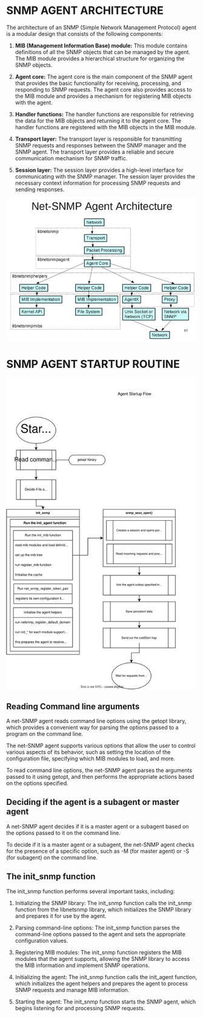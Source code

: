 # SNMP AGENT ARCHITECTURE
The architecture of an SNMP (Simple Network Management Protocol) agent is a modular design that consists of the following components:

1. **MIB (Management Information Base) module:** This module contains definitions of all the SNMP objects that can be managed by the agent. The MIB module provides a hierarchical structure for organizing the SNMP objects.

2. **Agent core:** The agent core is the main component of the SNMP agent that provides the basic functionality for receiving, processing, and responding to SNMP requests. The agent core also provides access to the MIB module and provides a mechanism for registering MIB objects with the agent.

3. **Handler functions:** The handler functions are responsible for retrieving the data for the MIB objects and returning it to the agent core. The handler functions are registered with the MIB objects in the MIB module.

4. **Transport layer:** The transport layer is responsible for transmitting SNMP requests and responses between the SNMP manager and the SNMP agent. The transport layer provides a reliable and secure communication mechanism for SNMP traffic.

5. **Session layer:** The session layer provides a high-level interface for communicating with the SNMP manager. The session layer provides the necessary context information for processing SNMP requests and sending responses.

![agent architecture](Agent-architecture.png)

# SNMP AGENT STARTUP ROUTINE
![ageent_flow_chart](Basic_Agent_workflow.svg)

## Reading Command line arguments
A net-SNMP agent reads command line options using the getopt library, which provides a convenient way for parsing the options passed to a program on the command line.

The net-SNMP agent supports various options that allow the user to control various aspects of its behavior, such as setting the location of the configuration file, specifying which MIB modules to load, and more.

To read command line options, the net-SNMP agent parses the arguments passed to it using getopt, and then performs the appropriate actions based on the options specified.

## Deciding if the agent is a subagent or master agent
A net-SNMP agent decides if it is a master agent or a subagent based on the options passed to it on the command line.

To decide if it is a master agent or a subagent, the net-SNMP agent checks for the presence of a specific option, such as -M (for master agent) or -S (for subagent) on the command line.

## The init_snmp function
The init_snmp function performs several important tasks, including:

1. Initializing the SNMP library: The init_snmp function calls the init_snmp function from the libnetsnmp library, which initializes the SNMP library and prepares it for use by the agent.

2. Parsing command-line options: The init_snmp function parses the command-line options passed to the agent and sets the appropriate configuration values.

3. Registering MIB modules: The init_snmp function registers the MIB modules that the agent supports, allowing the SNMP library to access the MIB information and implement SNMP operations.

4. Initializing the agent: The init_snmp function calls the init_agent function, which initializes the agent helpers and prepares the agent to process SNMP requests and manage MIB information.

5. Starting the agent: The init_snmp function starts the SNMP agent, which begins listening for and processing SNMP requests.
